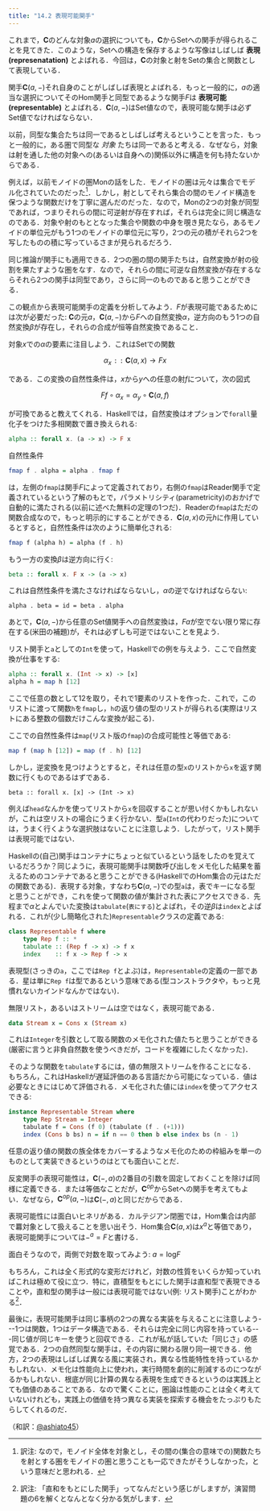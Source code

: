 ```yaml
---
title: "14.2 表現可能関手"
---
```


これまで，$\mathbf{C}$のどんな対象$a$の選択についても，$\mathbf{C}$から$\mathrm{Set}$への関手が得られることを見てきた．このような，$\mathrm{Set}$への構造を保存するような写像はしばしば **表現(represenatation)** とよばれる．今回は，$\mathbf{C}$の対象と射を$\mathrm{Set}$の集合と関数として表現している．

関手$\mathbf{C}(a, -)$それ自身のことがしばしば表現とよばれる．もっと一般的に，$a$の適当な選択についてそのHom関手と同型であるような関手$F$は **表現可能(representable)** とよばれる．$\mathbf{C}(a, -)$は$\mathrm{Set}$値なので，表現可能な関手は必ず$\mathrm{Set}$値でなければならない．

以前，同型な集合たちは同一であるとしばしば考えるということを言った．もっと一般的に，ある圏で同型な *対象* たちは同一であると考える．なぜなら，対象は射を通した他の対象への(あるいは自身への)関係以外に構造を何も持たないからである．

例えば，以前モノイドの圏$\mathrm{Mon}$の話をした．モノイドの圏は元々は集合でモデル化されていたのだった[^1]．しかし，射としてそれら集合の間のモノイド構造を保つような関数だけを丁寧に選んだのだった．なので，$\mathrm{Mon}$の2つの対象が同型であれば，つまりそれらの間に可逆射が存在すれば，それらは完全に同じ構造なのである．対象や射のもととなった集合や関数の中身を覗き見たなら，あるモノイドの単位元がもう1つのモノイドの単位元に写り，2つの元の積がそれら2つを写したものの積に写っているさまが見られるだろう．

同じ推論が関手にも適用できる．2つの圏の間の関手たちは，自然変換が射の役割を果たすような圏をなす．なので，それらの間に可逆な自然変換が存在するならそれら2つの関手は同型であり，さらに同一のものであると思うことができる．

この観点から表現可能関手の定義を分析してみよう．$F$が表現可能であるためには次が必要だった: $\mathbf{C}$の元$a$，$\mathbf{C}(a, -)$から$F$への自然変換$\alpha$，逆方向のもう1つの自然変換$\beta$が存在し，それらの合成が恒等自然変換であること．

対象$x$での$\alpha$の要素に注目しよう．これは$\mathrm{Set}$での関数

$$
\alpha_x \mathtt{::}\   \mathbf{C}(a, x) \to F x
$$

である．この変換の自然性条件は，$x$から$y$への任意の射$f$について，次の図式

$$
F f \circ \alpha_x = \alpha_y \circ \mathbf{C}(a, f)
$$

が可換であると教えてくれる．Haskellでは，自然変換はオプションで`forall`量化子をつけた多相関数で置き換えられる:

```haskell
alpha :: forall x. (a -> x) -> F x
```

自然性条件

```haskell
fmap f . alpha = alpha . fmap f
```

は，左側の`fmap`は関手$F$によって定義されており，右側の`fmap`はReader関手で定義されているという了解のもとで，パラメトリシティ(parametricity)のおかげで自動的に満たされる(以前に述べた無料の定理の1つだ)．Readerの`fmap`はただの関数合成なので，もっと明示的にすることができる．$\mathbf{C}(a, x)$の元$h$に作用しているとすると，自然性条件は次のように簡単化される:

```haskell
fmap f (alpha h) = alpha (f . h)
```

もう一方の変換$\beta$は逆方向に行く:

```haskell
beta :: forall x. F x -> (a -> x)
```

これは自然性条件を満たさなければならないし，$\alpha$の逆でなければならない:

```
alpha . beta = id = beta . alpha
```

あとで，$\mathbf{C}(a, -)$から任意の$\mathrm{Set}$値関手への自然変換は，$F a$が空でない限り常に存在する(米田の補題)が，それは必ずしも可逆ではないことを見よう．

リスト関手と`a`としての`Int`を使って，Haskellでの例を与えよう．ここで自然変換が仕事をする:

```haskell
alpha :: forall x. (Int -> x) -> [x]
alpha h = map h [12]
```

ここで任意の数として12を取り，それで1要素のリストを作った．これで，このリストに渡って関数`h`を`fmap`し，`h`の返り値の型のリストが得られる(実際はリストにある整数の個数だけこんな変換が起こる)．

ここでの自然性条件は`map`(リスト版の`fmap`)の合成可能性と等価である:

```haskell
map f (map h [12]) = map (f . h) [12]
```

しかし，逆変換を見つけようとすると，それは任意の型`x`のリストから`x`を返す関数に行くものであるはずである．

```
beta :: forall x. [x] -> (Int -> x)
```

例えば`head`なんかを使ってリストから`x`を回収することが思い付くかもしれないが，これは空リストの場合にうまく行かない．型`a`(`Int`の代わりだった)については，うまく行くような選択肢はないことに注意しよう．したがって，リスト関手は表現可能ではない．

Haskellの(自己)関手はコンテナにちょっと似ているという話をしたのを覚えているだろうか？同じように，表現可能関手は関数呼び出しをメモ化した結果を蓄えるためのコンテナであると思うことができる(HaskellでのHom集合の元はただの関数である)．表現する対象，すなわち$\mathbf{C}(a, -)$での型`a`は，表でキーになる型と思うことができ，これを使って関数の値が集計された表にアクセスできる．先程まで$\alpha$とよんでいた変換は`tabulate`(`表にする`)とよばれ，その逆$\beta$は`index`とよばれる．これが(少し簡略化された)`Representable`クラスの定義である:

```haskell
class Representable f where
    type Rep f :: *
    tabulate :: (Rep f -> x) -> f x
    index    :: f x -> Rep f -> x
```

表現型(さっきの`a`，ここでは`Rep f`とよぶ)は，`Representable`の定義の一部である．星は単に`Rep f`は型であるという意味である(型コンストラクタや，もっと見慣れないカインドなんかではない)．

無限リスト，あるいはストリームは空ではなく，表現可能である．

```haskell
data Stream x = Cons x (Stream x)
```

これは`Integer`を引数として取る関数のメモ化された値たちと思うことができる(厳密に言うと非負自然数を使うべきだが，コードを複雑にしたくなかった)．

そのような関数を`tabulate`するには，値の無限ストリームを作ることになる．もちろん，これはHaskellが遅延評価のある言語だから可能になっている．値は必要なときにはじめて評価される．メモ化された値には`index`を使ってアクセスできる:

```haskell
instance Representable Stream where
    type Rep Stream = Integer
    tabulate f = Cons (f 0) (tabulate (f . (+1)))
    index (Cons b bs) n = if n == 0 then b else index bs (n - 1)
```

任意の返り値の関数の族全体をカバーするようなメモ化のための枠組みを単一のものとして実装できるというのはとても面白いことだ．

反変関手の表現可能性は，$\mathbf{C}(-, a)$の2番目の引数を固定しておくことを除けば同様に定義できる．または等価なことだが，$\mathbf{C}^{op}$から$\mathrm{Set}$への関手を考えてもよい．なぜなら，$\mathbf{C}^{op}(a, -)$は$\mathbf{C}(-, a)$と同じだからである．

表現可能性には面白いヒネリがある．カルテジアン閉圏では，Hom集合は内部で羃対象として扱えることを思い出そう．Hom集合$\mathbf{C}(a, x)$は$x^a$と等価であり，表現可能関手については$-^a = F$と書ける．

面白そうなので，両側で対数を取ってみよう: $a = \mathrm{log}F$

もちろん，これは全く形式的な変形だけれど，対数の性質をいくらか知っていればこれは極めて役に立つ．特に，直積型をもとにした関手は直和型で表現できることや，直和型の関手は一般には表現可能ではない(例: リスト関手)ことがわかる[^2]．

最後に，表現可能関手は同じ事柄の2つの異なる実装を与えることに注意しよう---1つは関数，1つはデータ構造である．それらは完全に同じ内容を持っている---同じ値が同じキーを使うと回収できる．これが私が話していた「同じさ」の感覚である．2つの自然同型な関手は，その内容に関わる限り同一視できる．他方，2つの表現はしばしば異なる風に実装され，異なる性能特性を持っているかもしれない．メモ化は性能向上に使われ，実行時間を劇的に削減するのにつながるかもしれない．根底が同じ計算の異なる表現を生成できるというのは実践上とても価値のあることである．なので驚くことに，圏論は性能のことは全く考えていないけれども，実践上の価値を持つ異なる実装を探索する機会をたっぷりもたらしてくれるのだ．


[^1]: 訳注: なので，モノイド全体を対象とし，その間の(集合の意味での)関数たちを射とする圏をモノイドの圏と思うことも一応できたがそうしなかった，という意味だと思われる．
[^2]: 訳注: 「直和をもとにした関手」ってなんだという感じがしますが，演習問題の6を解くとなんとなく分かる気がします．


（和訳：[@ashiato45](https://twitter.com/ashiato45)）
